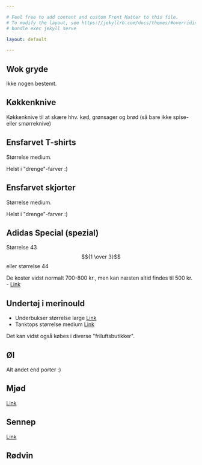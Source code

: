 ```yaml
---

# Feel free to add content and custom Front Matter to this file.
# To modify the layout, see https://jekyllrb.com/docs/themes/#overriding-theme-defaults
# bundle exec jekyll serve

layout: default

---
```


## Wok gryde

Ikke nogen bestemt.


## Køkkenknive

Køkkenknive til at skære hhv. kød, grønsager og brød (så bare ikke spise- eller smørreknive)


## Ensfarvet T-shirts

Størrelse medium.

Helst i "drenge"-farver :)


## Ensfarvet skjorter

Størrelse medium.

Helst i "drenge"-farver :)


## Adidas Special (spezial)

Størrelse 43$${1 \over 3}$$ eller størrelse 44

De koster vidst normalt 700-800 kr., men kan næsten altid findes til 500 kr. - [Link](https://www.intersport.dk/produkter/maend/handball-spezial-sort/adidas.551483.black_runw.4045008966794.html?gclid=Cj0KCQjw45_bBRD_ARIsAJ6wUXSEt_tbMvk8pSkbBI0yWTL8IP2hNu8gS_4bPNWISIQ1XtEO0TYZ4j0aAgVfEALw_wcB)

## Undertøj i merinould

- Underbukser størrelse large [Link](https://www.dilling-underwear.dk/Herre/Merino-uldtights-til-herrer-sort.html)
- Tanktops størrelse medium [Link](https://www.dilling-underwear.dk/Herre/Undertroeje-af-merino-uld-til-herrer-sort.html)

Det kan vidst også købes i diverse "friluftsbutikker".
## Øl

Alt andet end porter :)

## Mjød

[Link](https://mjod.dk/collections/frontpage)

## Sennep

[Link](https://mjod.dk/collections/sennep)

## Rødvin
